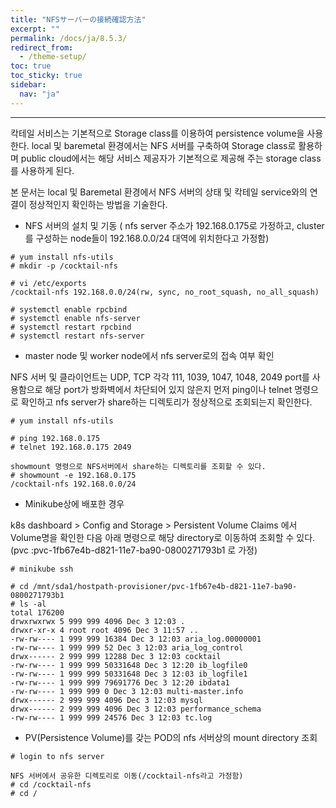 ```yaml
---
title: "NFSサーバーの接続確認方法"
excerpt: ""
permalink: /docs/ja/8.5.3/
redirect_from:
  - /theme-setup/
toc: true
toc_sticky: true
sidebar:
  nav: "ja"
---
```


---
칵테일 서비스는 기본적으로 Storage class를 이용하여 persistence volume을 사용한다. local 및 baremetal 환경에서는 NFS 서버를 구축하여 Storage class로 활용하며 public cloud에서는 해당 서비스 제공자가 기본적으로 제공해 주는 storage class를 사용하게 된다.

본 문서는 local 및 Baremetal 환경에서 NFS 서버의 상태 및 칵테일 service와의 연결이 정상적인지 확인하는 방법을 기술한다.

* NFS 서버의 설치 및 기동 \( nfs server 주소가 192.168.0.175로 가정하고, cluster를 구성하는 node들이 192.168.0.0/24 대역에 위치한다고 가정함\)

```
# yum install nfs-utils
# mkdir -p /cocktail-nfs

# vi /etc/exports
/cocktail-nfs 192.168.0.0/24(rw, sync, no_root_squash, no_all_squash)

# systemctl enable rpcbind
# systemctl enable nfs-server
# systemctl restart rpcbind
# systemctl restart nfs-server
```

* master node 및 worker node에서 nfs server로의 접속 여부 확인

NFS 서버 및 클라이언트는 UDP, TCP 각각 111, 1039, 1047, 1048, 2049 port를 사용함으로 해당 port가 방화벽에서 차단되어 있지 않은지 먼저 ping이나 telnet 명령으로 확인하고 nfs server가 share하는 디렉토리가 정상적으로 조회되는지 확인한다.

```
# yum install nfs-utils

# ping 192.168.0.175
# telnet 192.168.0.175 2049

showmount 명령으로 NFS서버에서 share하는 디렉토리를 조회할 수 있다.
# showmount -e 192.168.0.175
/cocktail-nfs 192.168.0.0/24
```

* Minikube상에 배포한 경우

k8s dashboard &gt; Config and Storage &gt; Persistent Volume Claims 에서 Volume명을 확인한 다음 아래 명령으로 해당 directory로 이동하여 조회할 수 있다. \(pvc :pvc-1fb67e4b-d821-11e7-ba90-0800271793b1 로 가정\)

```
# minikube ssh

# cd /mnt/sda1/hostpath-provisioner/pvc-1fb67e4b-d821-11e7-ba90-0800271793b1
# ls -al
total 176200
drwxrwxrwx 5 999 999 4096 Dec 3 12:03 .
drwxr-xr-x 4 root root 4096 Dec 3 11:57 ..
-rw-rw---- 1 999 999 16384 Dec 3 12:03 aria_log.00000001
-rw-rw---- 1 999 999 52 Dec 3 12:03 aria_log_control
drwx------ 2 999 999 12288 Dec 3 12:03 cocktail
-rw-rw---- 1 999 999 50331648 Dec 3 12:20 ib_logfile0
-rw-rw---- 1 999 999 50331648 Dec 3 12:03 ib_logfile1
-rw-rw---- 1 999 999 79691776 Dec 3 12:20 ibdata1
-rw-rw---- 1 999 999 0 Dec 3 12:03 multi-master.info
drwx------ 2 999 999 4096 Dec 3 12:03 mysql
drwx------ 2 999 999 4096 Dec 3 12:03 performance_schema
-rw-rw---- 1 999 999 24576 Dec 3 12:03 tc.log
```

* PV\(Persistence Volume\)를 갖는 POD의 nfs 서버상의 mount directory 조회

```
# login to nfs server

NFS 서버에서 공유한 디렉토리로 이동(/cocktail-nfs라고 가정함)
# cd /cocktail-nfs
# cd /
```
